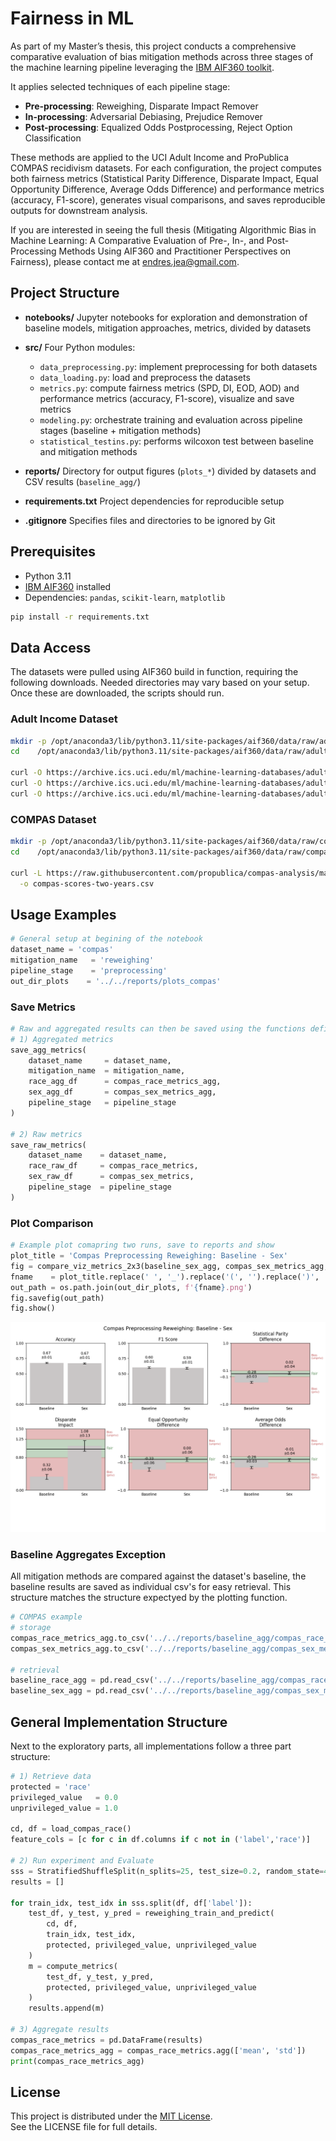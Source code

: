 # Fairness in ML 

As part of my Master’s thesis, this project conducts a comprehensive comparative evaluation of bias mitigation methods across three stages of the machine learning pipeline leveraging the [IBM AIF360 toolkit](https://aif360.readthedocs.io/en/latest/index.html). 

It applies selected techniques of each pipeline stage:
- **Pre-processing**: Reweighing, Disparate Impact Remover 
- **In-processing**: Adversarial Debiasing, Prejudice Remover  
- **Post-processing**: Equalized Odds Postprocessing, Reject Option Classification

These methods are applied to the UCI Adult Income and ProPublica COMPAS recidivism datasets. For each configuration, the project computes both fairness metrics (Statistical Parity Difference, Disparate Impact, Equal Opportunity Difference, Average Odds Difference) and performance metrics (accuracy, F1-score), generates visual comparisons, and saves reproducible outputs for downstream analysis.

If you are interested in seeing the full thesis (Mitigating Algorithmic Bias in Machine Learning: A Comparative Evaluation of Pre-, In-, and Post-Processing Methods Using AIF360 and Practitioner Perspectives on Fairness), please contact me at endres.jea@gmail.com.

## Project Structure

* **notebooks/**
  Jupyter notebooks for exploration and demonstration of baseline models, mitigation approaches, metrics, divided by datasets

* **src/**
  Four Python modules:
  * `data_preprocessing.py`: implement preprocessing for both datasets
  * `data_loading.py`: load and preprocess the datasets
  * `metrics.py`: compute fairness metrics (SPD, DI, EOD, AOD) and performance metrics (accuracy, F1-score), visualize and save metrics
  * `modeling.py`: orchestrate training and evaluation across pipeline stages (baseline + mitigation methods)
  * `statistical_testins.py`: performs wilcoxon test between baseline and mitigation methods

* **reports/**
  Directory for output figures (`plots_*`)  divided by datasets and CSV results (`baseline_agg/`)

* **requirements.txt**
  Project dependencies for reproducible setup

* **.gitignore**
  Specifies files and directories to be ignored by Git

## Prerequisites

* Python 3.11
* [IBM AIF360](https://github.com/Trusted-AI/AIF360) installed
* Dependencies: `pandas`, `scikit-learn`, `matplotlib`

```bash
pip install -r requirements.txt
```

## Data Access 
The datasets were pulled using AIF360 build in function, requiring the following downloads.
Needed directories may vary based on your setup. Once these are downloaded, the scripts should run.

### Adult Income Dataset

```bash
mkdir -p /opt/anaconda3/lib/python3.11/site-packages/aif360/data/raw/adult
cd    /opt/anaconda3/lib/python3.11/site-packages/aif360/data/raw/adult

curl -O https://archive.ics.uci.edu/ml/machine-learning-databases/adult/adult.data
curl -O https://archive.ics.uci.edu/ml/machine-learning-databases/adult/adult.test
curl -O https://archive.ics.uci.edu/ml/machine-learning-databases/adult/adult.names
```

### COMPAS Dataset

```bash
mkdir -p /opt/anaconda3/lib/python3.11/site-packages/aif360/data/raw/compas
cd    /opt/anaconda3/lib/python3.11/site-packages/aif360/data/raw/compas

curl -L https://raw.githubusercontent.com/propublica/compas-analysis/master/compas-scores-two-years.csv \
  -o compas-scores-two-years.csv
```

## Usage Examples
```python
# General setup at begining of the notebook 
dataset_name = 'compas'
mitigation_name   = 'reweighing'
pipeline_stage    = 'preprocessing'   
out_dir_plots    = '../../reports/plots_compas'
```

### Save Metrics
```python
# Raw and aggregated results can then be saved using the functions defined in metrics.py
# 1) Aggregated metrics
save_agg_metrics(
    dataset_name     = dataset_name,
    mitigation_name  = mitigation_name,
    race_agg_df      = compas_race_metrics_agg,
    sex_agg_df       = compas_sex_metrics_agg,
    pipeline_stage   = pipeline_stage
)

# 2) Raw metrics
save_raw_metrics(
    dataset_name    = dataset_name,
    race_raw_df     = compas_race_metrics,
    sex_raw_df      = compas_sex_metrics,
    pipeline_stage  = pipeline_stage
)
```

### Plot Comparison
```python
# Example plot comapring two runs, save to reports and show
plot_title = 'Compas Preprocessing Reweighing: Baseline - Sex'
fig = compare_viz_metrics_2x3(baseline_sex_agg, compas_sex_metrics_agg, 'Baseline', 'Sex', plot_title)
fname    = plot_title.replace(' ', '_').replace('(', '').replace(')', '')
out_path = os.path.join(out_dir_plots, f'{fname}.png')
fig.savefig(out_path)
fig.show()
```

![Compas Preprocessing Reweighing](/reports/plots_compas/Compas_Preprocessing_Reweighing:_Baseline_-_Sex.png)

### Baseline Aggregates Exception
All mitigation methods are compared against the dataset's baseline, the baseline results are saved as individual csv's for easy retrieval. This structure matches the structure expectyed by the plotting function.
```python
# COMPAS example 
# storage
compas_race_metrics_agg.to_csv('../../reports/baseline_agg/compas_race_metrics_agg.csv', index=True)
compas_sex_metrics_agg.to_csv('../../reports/baseline_agg/compas_sex_metrics_agg.csv', index=True)

# retrieval
baseline_race_agg = pd.read_csv('../../reports/baseline_agg/compas_race_metrics_agg.csv', index_col=0)
baseline_sex_agg = pd.read_csv('../../reports/baseline_agg/compas_sex_metrics_agg.csv', index_col=0)
```

## General Implementation Structure
Next to the exploratory parts, all implementations follow a three part structure:
```python
# 1) Retrieve data
protected = 'race'
privileged_value   = 0.0
unprivileged_value = 1.0

cd, df = load_compas_race()
feature_cols = [c for c in df.columns if c not in ('label','race')]

# 2) Run experiment and Evaluate
sss = StratifiedShuffleSplit(n_splits=25, test_size=0.2, random_state=42)
results = []

for train_idx, test_idx in sss.split(df, df['label']):
    test_df, y_test, y_pred = reweighing_train_and_predict(
        cd, df,
        train_idx, test_idx,
        protected, privileged_value, unprivileged_value
    )
    m = compute_metrics(
        test_df, y_test, y_pred,
        protected, privileged_value, unprivileged_value
    )
    results.append(m)

# 3) Aggregate results
compas_race_metrics = pd.DataFrame(results)
compas_race_metrics_agg = compas_race_metrics.agg(['mean', 'std'])
print(compas_race_metrics_agg)
```

## License

This project is distributed under the [MIT License](LICENSE).  
See the LICENSE file for full details.

